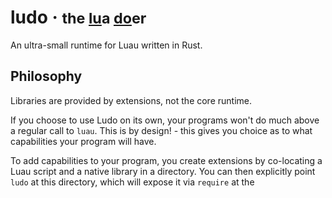 <h1>
	ludo · <small>the <u>lu</u>a <u>do</u>er</small>
</h1>

An ultra-small runtime for Luau written in Rust.

## Philosophy
Libraries are provided by extensions, not the core runtime.

If you choose to use Ludo on its own, your programs won't do much above a
regular call to `luau`. This is by design! - this gives you choice as to what
capabilities your program will have.

To add capabilities to your program, you create extensions by co-locating a
Luau script and a native library in a directory. You can then explicitly point
`ludo` at this directory, which will expose it via `require` at the